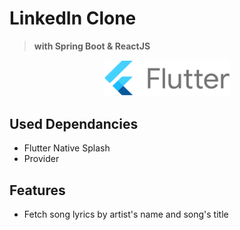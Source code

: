 # LinkedIn Clone
>**with Spring Boot & ReactJS**

<p align="center">
<img src="https://github.com/haroldraj/song_lyrics/blob/dev/assets/images/flutter-logo.png" alt="Flutter" width="40%" height="40%"/> 
</p>

## Used Dependancies
- Flutter Native Splash
- Provider

## Features
- Fetch song lyrics by artist's name and song's title
